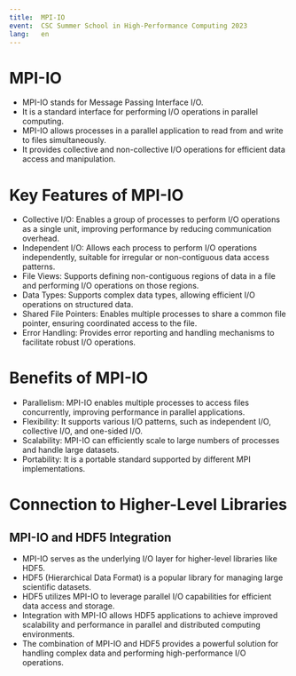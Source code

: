 ```yaml
---
title:  MPI-IO
event:  CSC Summer School in High-Performance Computing 2023
lang:   en
---
```


# MPI-IO

- MPI-IO stands for Message Passing Interface I/O.
- It is a standard interface for performing I/O operations in parallel computing.
- MPI-IO allows processes in a parallel application to read from and write to files simultaneously.
- It provides collective and non-collective I/O operations for efficient data access and manipulation.

# Key Features of MPI-IO

- Collective I/O: Enables a group of processes to perform I/O operations as a single unit, improving performance by reducing communication overhead.
- Independent I/O: Allows each process to perform I/O operations independently, suitable for irregular or non-contiguous data access patterns.
- File Views: Supports defining non-contiguous regions of data in a file and performing I/O operations on those regions.
- Data Types: Supports complex data types, allowing efficient I/O operations on structured data.
- Shared File Pointers: Enables multiple processes to share a common file pointer, ensuring coordinated access to the file.
- Error Handling: Provides error reporting and handling mechanisms to facilitate robust I/O operations.



# Benefits of MPI-IO

- Parallelism: MPI-IO enables multiple processes to access files concurrently, improving performance in parallel applications.
- Flexibility: It supports various I/O patterns, such as independent I/O, collective I/O, and one-sided I/O.
- Scalability: MPI-IO can efficiently scale to large numbers of processes and handle large datasets.
- Portability: It is a portable standard supported by different MPI implementations.


# Connection to Higher-Level Libraries

## MPI-IO and HDF5 Integration

- MPI-IO serves as the underlying I/O layer for higher-level libraries like HDF5.
- HDF5 (Hierarchical Data Format) is a popular library for managing large scientific datasets.
- HDF5 utilizes MPI-IO to leverage parallel I/O capabilities for efficient data access and storage.
- Integration with MPI-IO allows HDF5 applications to achieve improved scalability and performance in parallel and distributed computing environments.
- The combination of MPI-IO and HDF5 provides a powerful solution for handling complex data and performing high-performance I/O operations.
